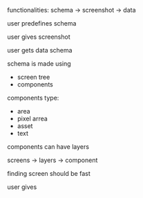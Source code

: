 functionalities:
schema -> screenshot -> data

user predefines schema

user gives screenshot

user gets data schema


schema is made using 
* screen tree
* components

components type:
* area
* pixel arrea
* asset
* text

components can have layers




screens -> layers -> component

finding screen should be fast


user gives

